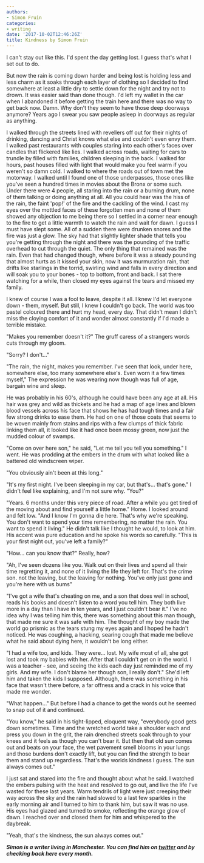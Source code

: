 ```yaml
---
authors:
- Simon Fruin
categories:
- writing
date: '2017-10-02T12:46:26Z'
title: Kindness by Simon Fruin
---
```

I can't stay out like this.  I'd spent the day getting lost. I guess that's what I set out to do.

But now the rain is coming down harder and being lost is holding less and less charm as it soaks through each layer of clothing so I decided to find somewhere at least a little dry to settle down for the night and try not to drown. It was easier said than done though. I'd left my wallet in the car when I abandoned it before getting the train here and there was no way to get back now. Damn. Why don't they seem to have those deep doorways anymore? Years ago I swear you saw people asleep in doorways as regular as anything.

I walked through the streets lined with revellers off out for their nights of drinking, dancing and Christ knows what else and couldn't even envy them. I walked past restaurants with couples staring into each other's faces over candles that flickered like lies. I walked across roads, waiting for cars to trundle by filled with families, children sleeping in the back. I walked for hours,  past houses filled with light that would make you feel warm if you weren't so damn cold. I walked to where the roads out of town met the motorway. I walked until I found one of those underpasses, those ones like you've seen a hundred times in movies about the Bronx or some such. Under there were 4 people, all staring into the rain or a burning drum, none of them talking or doing anything at all. All you could hear was the hiss of the rain, the faint 'pop!' of the fire and the cackling of the wind. I cast my eyes over the mottled faces of these forgotten men and none of them showed any objection to me being there so I settled in a corner near enough to the fire to get a little warmth to watch the rain and wait for dawn. I guess I must have slept some. All of a sudden there were drunken snores and the fire was just a glow. The sky had that slightly lighter shade that tells you you're getting through the night and there was the pounding of the traffic overhead to cut through the quiet. The only thing that remained was the rain. Even that had changed though, where before it was a steady pounding that almost hurts as it kissed your skin, now it was murmuration rain, that drifts like starlings in the torrid, swirling wind and falls in every direction and will soak you to your bones - top to bottom, front and back. I sat there watching for a while, then closed my eyes against the tears and missed my family.

I knew of course I was a fool to leave, despite it all. I knew I'd let everyone down - them,  myself.  But still, I knew I couldn't go back. The world was too pastel coloured there and  hurt my head, every day. That didn't mean I didn't miss the cloying comfort of it and wonder almost constantly if I'd made a terrible mistake.

"Makes you remember doesn't it?" The gruff caress of a strangers words cuts through my gloom.

"Sorry? I don't..."

"The rain, the night, makes you remember.  I've seen that look, under here, somewhere else, too many somewhere else's. Even worn it a few times myself," The expression he was wearing now though was full of age, bargain wine and sleep.

He was probably in his 60's, although he could have been any age at all. His hair was grey and wild as thickets and he had a map of age lines and blown blood vessels across his face that shows he has had tough times and a fair few strong drinks to ease them. He had on one of those coats that seems to be woven mainly from stains and rips with a few clumps of thick fabric linking them all, it looked like it had once been mossy green, now just the mudded colour of swamps.

"Come on over here son," he said, "Let me tell you  tell you something."
I went. He was prodding at the embers in the drum with what looked like a battered old windscreen wiper.

"You obviously ain't been at this long." 

"It's my first night. I've been sleeping in my car, but that's... that's gone." I didn't feel like explaining, and I'm not sure why. "You?"

"Years. 6 months under this very piece of road. After a while you get tired of the moving about and find yourself a little home." Home.  I looked around and felt low. "And I know I'm gonna die here. That's why we're speaking. You don't want to spend your time remembering, no matter the rain. You want to spend it living." He didn't talk like I thought he would, to look at him. His accent was pure education and he spoke his words so carefully. "This is your first night out, you've left a family?"

"How... can you know that?" Really, how?

"Ah, I've seen dozens like you. Walk out on their lives and spend all their time regretting it, and none of it living the life they left for. That's the crime son. not the leaving, but the leaving for nothing. You've only just gone and you're here with us bums"

"I've got a wife that's cheating on me, and a son that does well in school, reads his books and doesn't listen to a word you tell him. They both live more in a day than I have in ten years, and I just couldn't bear it." I've no idea why I was telling him this, there was something about this man though, that made me sure it was safe with him. The thought of my boy made the world go prismic as the tears stung my eyes again and I hoped he hadn't noticed. He was coughing, a hacking, searing cough that made me believe what he said about dying here, it wouldn't be long either.

"I had a wife too, and kids. They were... lost. My wife most of all, she got lost and took my babies with her. After that I couldn't get on in the world. I was a teacher - see, and seeing the kids each day just reminded me of my girls. And my wife. I don't blame her though son, I really don't." She'd left him and taken the kids I supposed. Although, there was something in his face that wasn't there before, a far offness and a crack in his voice that made me wonder.

"What happen..." But before I had a chance to get the words out he seemed to snap out of it and continued.

"You know," he said in his tight-lipped, eloquent way, "everybody good gets down sometimes. Time and the wretched world take a shoulder each and press you down in the grit, the rain drenched streets soak through to your knees and it feels as though you can't bear it. But then that old sun comes out and beats on your face, the wet pavement smell blooms in your lungs and those burdens don't exactly lift, but you can find the strength to bear them and stand up regardless. That's the worlds kindness I guess. The sun always comes out."

I just sat and stared into the fire and thought about what he said. I watched the embers pulsing with the heat and resolved to go out, and live the life I've wasted for these last years. Warm tendrils  of light were just creeping their way across the sky and the rain had slowed to a last few sparkles in the early morning air and I turned to him to thank him, but saw it was no use. His eyes had glazed and turned to smoke, reflecting the orange glow of dawn. I reached over and closed them for him and whispered to the daybreak.

"Yeah, that's the kindness, the sun always comes out."

_**Simon is a writer living in Manchester. You can find him on [twitter](https://twitter.com/fruitavelli "") and by checking back here every month.**_